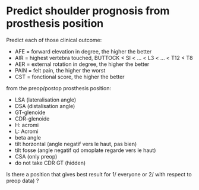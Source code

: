 # Predict shoulder prognosis from prosthesis position

Predict each of those clinical outcome:
- AFE = forward elevation in degree, the higher the better
- AIR = highest vertebra touched, BUTTOCK < SI < ... < L3 < ... < T12 < T8
- AER = external rotation in degree, the higher the better
- PAIN = felt pain, the higher the worst
- CST = fonctional score, the higher the better

from the preop/postop prosthesis position: 
- LSA (lateralisation angle)
- DSA (distalisation angle)
- GT-glenoide
- CDR-glenoide
- H: acromi
- L: Acromi
- beta angle
- tilt horzontal (angle negatif vers le haut, pas bien)
- tilt fosse (angle negatif qd omoplate regarde vers le haut)
- CSA (only preop)
- do not take CDR GT (hidden)

Is there a position that gives best result for 1/ everyone or 2/ with respect to preop data) ?

